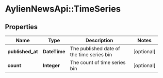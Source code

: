 # AylienNewsApi::TimeSeries

## Properties
Name | Type | Description | Notes
------------ | ------------- | ------------- | -------------
**published_at** | **DateTime** | The published date of the time series bin | [optional] 
**count** | **Integer** | The count of time series bin | [optional] 


